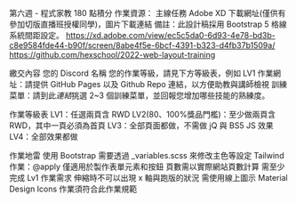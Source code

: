 第六週 - 程式家教
 180 點積分
作業資源：
主線任務
Adobe XD 下載網址(僅供有參加切版直播班授權同學)，圖片下載連結
備註：此設計稿採用 Bootstrap 5 格線系統間距設定。
https://xd.adobe.com/view/ec5c5da0-6d93-4e78-bd3b-c8e9584fde44-b90f/screen/8abe4f5e-6bcf-4391-b323-d4fb37b1509a/
https://github.com/hexschool/2022-web-layout-training

繳交內容
您的 Discord 名稱
您的作業等級，請見下方等級表，例如 LV1
作業網址：請提供 GitHub Pages 以及 Github Repo 連結，以方便助教與講師檢視
訓練菜單：請到此*連結*挑選 2~3 個訓練菜單，並回報您增加哪些技能的熟練度。


作業等級表
LV1：任選兩頁含 RWD
LV2(80、100%獎品門檻)：至少做兩頁含 RWD，其中一頁必須為首頁
LV3：全部頁面都做，不需做 jQ 與 BS5 JS 效果
LV4：全部效果都做


作業地雷
使用 Bootstrap 需要透過 _variables.scss 來修改主色等設定
Tailwind 作業：@apply 僅適用於製作表單元素和按鈕
頁數需以實際網站頁數計算
需至少完成 Lv1 作業需求
伸縮時不可以出現 x 軸與跑版的狀況
需使用線上圖示 Material Design Icons
作業須符合此作業規範
